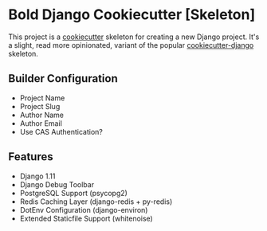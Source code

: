 # Bold Django Cookiecutter [Skeleton]

This project is a [cookiecutter](https://github.com/audreyr/cookiecutter) skeleton for creating a new Django project. It's a slight, read more opinionated, variant of the popular [cookiecutter-django](https://github.com/pydanny/cookiecutter-django/) skeleton.

## Builder Configuration

* Project Name
* Project Slug
* Author Name
* Author Email
* Use CAS Authentication?

## Features

* Django 1.11
* Django Debug Toolbar
* PostgreSQL Support (psycopg2)
* Redis Caching Layer (django-redis + py-redis)
* DotEnv Configuration (django-environ)
* Extended Staticfile Support (whitenoise)
